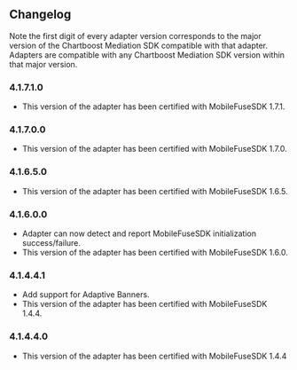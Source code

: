 ## Changelog

Note the first digit of every adapter version corresponds to the major version of the Chartboost Mediation SDK compatible with that adapter. 
Adapters are compatible with any Chartboost Mediation SDK version within that major version.

### 4.1.7.1.0
- This version of the adapter has been certified with MobileFuseSDK 1.7.1.

### 4.1.7.0.0
- This version of the adapter has been certified with MobileFuseSDK 1.7.0.

### 4.1.6.5.0
- This version of the adapter has been certified with MobileFuseSDK 1.6.5.

### 4.1.6.0.0
- Adapter can now detect and report MobileFuseSDK initialization success/failure.
- This version of the adapter has been certified with MobileFuseSDK 1.6.0.

### 4.1.4.4.1
- Add support for Adaptive Banners.
- This version of the adapter has been certified with MobileFuseSDK 1.4.4.

### 4.1.4.4.0
- This version of the adapter has been certified with MobileFuseSDK 1.4.4

